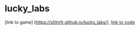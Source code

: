 # lucky_labs
[link to game] (https://s0lm1r.github.io/lucky_labs/),
[link to code](https://github.com/s0lm1r/lucky_labs/blob/gh-pages/main.js)